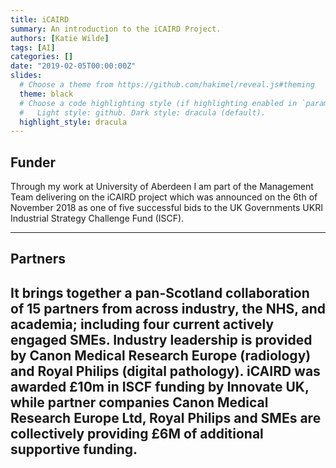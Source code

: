 ```yaml
---
title: iCAIRD
summary: An introduction to the iCAIRD Project.
authors: [Katie Wilde]
tags: [AI]
categories: []
date: "2019-02-05T00:00:00Z"
slides:
  # Choose a theme from https://github.com/hakimel/reveal.js#theming
  theme: black
  # Choose a code highlighting style (if highlighting enabled in `params.toml`)
  #   Light style: github. Dark style: dracula (default).
  highlight_style: dracula
---
```


## Funder

Through my work at University of Aberdeen I am part of the Management Team delivering on the iCAIRD project which was announced on the 6th of November 2018 as one of five successful bids to the UK Governments UKRI Industrial Strategy Challenge Fund (ISCF).
 


---

## Partners

It brings together a pan-Scotland collaboration of 15 partners from across industry, the NHS, and academia; including four current actively engaged SMEs. Industry leadership is provided by Canon Medical Research Europe (radiology) and Royal Philips (digital pathology). iCAIRD was awarded £10m in ISCF funding by Innovate UK, while partner companies Canon Medical Research Europe Ltd, Royal Philips and SMEs are collectively providing £6M of additional supportive funding.
---





